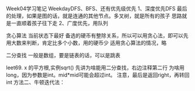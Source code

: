 Week04学习笔记
WeekdayDFS、BFS、还有优先级优先
1、深度优先DFS
最后的处理，如果是图的话，就是连通的其他节点。多叉树，就是所有的孩子
思路就是一直顺着孩子往下走
2、广度优先，用队列

贪心算法
当前状态下最好
备选的硬币有整除关系，所以可以用贪心法，即可以先用大数来判断，肯定比多个小数，用的硬币少
适用贪心算法的情况，略

二分查找
一般是数组，要是链表的话，可以是跳表

leet69. x 的平方根,实例sqrt()
先讲为啥能用二分查找，右边注释第二行
为啥用long，因为参数是int。mid*mid可能会超过int。
注意，最后是返回right，再转回int
方法二、牛顿迭代法：
